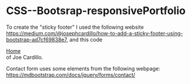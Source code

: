 # CSS--Bootsrap-responsivePortfolio

To create the "sticky footer" I used the following website https://medium.com/@josephcardillo/how-to-add-a-sticky-footer-using-bootstrap-ad7cf69838e7, and this code 
  <div class="footer-margin">
    <footer class="card-footer bg-dark footer-font-style text-muted footer-position"><a href="">Home</a>
    </footer>
  </div>
</div>
of Joe Cardillo.

Contact form uses some elements from the following webpage: https://mdbootstrap.com/docs/jquery/forms/contact/